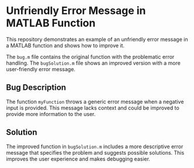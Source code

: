 # Unfriendly Error Message in MATLAB Function

This repository demonstrates an example of an unfriendly error message in a MATLAB function and shows how to improve it.

The `bug.m` file contains the original function with the problematic error handling. The `bugSolution.m` file shows an improved version with a more user-friendly error message. 

## Bug Description
The function `myFunction` throws a generic error message when a negative input is provided. This message lacks context and could be improved to provide more information to the user. 

## Solution
The improved function in `bugSolution.m` includes a more descriptive error message that specifies the problem and suggests possible solutions.  This improves the user experience and makes debugging easier.